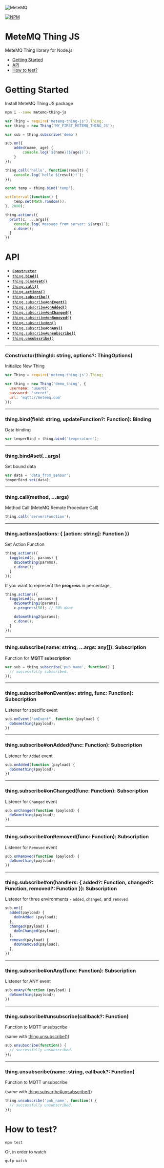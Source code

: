 ![MeteMQ](https://raw.githubusercontent.com/metemq/metemq-thing-js/master/METEMQ.png)

[![NPM](https://nodei.co/npm/metemq-thing-js.png)](https://nodei.co/npm/metemq-thing-js/)

# MeteMQ Thing JS
MeteMQ Thing library for Node.js

* [Getting Started](#getting_started)
* [API](#api)
* [How to test?](#how_to_test)

<a name="getting_started"></a>
# Getting Started

Install MeteMQ Thing JS package

```bash
npm i --save metemq-thing-js
```

```js
var Thing = require('metemq-thing-js').Thing;
var thing = new Thing('MY_FIRST_METEMQ_THING_JS');

var sub = thing.subscribe('demo')

sub.on({
    added(name, age) {
        console.log(`${name}(${age})`);
    }
});

thing.call('hello', function(result) {
    console.log(`hello ${result}!`);
});

const temp = thing.bind('temp');

setInterval(function() {
    temp.set(Math.random());
}, 2000);

thing.actions({
  print(c, ...args){
    console.log(`message from server: ${args}`);
    c.done();
  }
})
```

<a name="api"></a>
# API

  * <a href="#constructor"><code><b>Constructor</b></code></a>
  * <a href="#bind"><code>thing.<b>bind()</b></code></a>
  * <a href="#bind_set"><code>thing.bind#<b>set()</b></code></a>
  * <a href="#call"><code>thing.<b>call()</b></code></a>
  * <a href="#actions"><code>thing.<b>actions()</b></code></a>
  * <a href="#subscribe"><code>thing.<b>subscribe()</b></code></a>
  * <a href="#subscribe_onevent"><code>thing.subscribe#<b>onEvent()</b></code></a>
  * <a href="#subscribe_onadded"><code>thing.subscribe#<b>onAdded()</b></code></a>
  * <a href="#subscribe_onchanged"><code>thing.subscribe#<b>onChanged()</b></code></a>
  * <a href="#subscribe_onremoved"><code>thing.subscribe#<b>onRemoved()</b></code></a>
  * <a href="#subscribe_on"><code>thing.subscribe#<b>on()</b></code></a>
  * <a href="#subscribe_onany"><code>thing.subscribe#<b>onAny()</b></code></a>
  * <a href="#subscribe_unsubscribe"><code>thing.subscribe#<b>unsubscribe()</b></code></a>
  * <a href="#unsubscribe"><code>thing.<b>unsubscribe()</b></code></a>

-------------------------------------------------------
<a name="constructor"></a>
### Constructor(thingId: string, options?: ThingOptions)

Initialize New Thing

```javascript
var Thing = require('metemq-thing-js').Thing;

var thing = new Thing('demo_thing', {
  username: 'user01',
  password: 'secret',
  url: 'mqtt://metemq.com'
});
```

-------------------------------------------------------
<a name="bind"></a>
### thing.bind(field: string, updateFunction?: Function): Binding

Data binding

```javascript
var temperBind = thing.bind('temperature');
```

-------------------------------------------------------
<a name="bind_set"></a>
### thing.bind#set(...args)

Set bound data

```javascript
var data = 'data_from_sensor';
temperBind.set(data);
```

-------------------------------------------------------
<a name="call"></a>
### thing.call(method, ...args)

Method Call
(MeteMQ Remote Procedure Call)

```javascript
thing.call('serversFunction');
```

-------------------------------------------------------
<a name="actions"></a>
### thing.actions(actions: { [action: string]: Function })

Set Action Function

```javascript
thing.actions({
  toggleLed(c, params) {
    doSomething(params);
    c.done();
  }
});
```

If you want to represent the __progress__ in percentage,

```javascript
thing.actions({
  toggleLed(c, params) {
    doSomething1(params);
    c.progress(50); // 50% done

    doSomething2(params);
    c.done();
  }
});
```

-------------------------------------------------------
<a name="subscribe"></a>
### thing.subscribe(name: string, ...args: any[]): Subscription

Function for __MQTT subscription__

```javascript
var sub = thing.subscribe('pub_name', function() {
  // successfully subscribed.
});
```

-------------------------------------------------------

<a name="subscribe_onevent"></a>
### thing.subscribe#onEvent(ev: string, func: Function): Subscription

Listener for specific event

```javascript
sub.onEvent("anEvent", function (payload) {
  doSomething(payload);
})
```

-------------------------------------------------------

<a name="subscribe_onadded"></a>
### thing.subscribe#onAdded(func: Function): Subscription

Listener for `Added` event

```javascript
sub.onAdded(function (payload) {
  doSomething(payload);
})
```

-------------------------------------------------------

<a name="subscribe_onchanged"></a>
### thing.subscribe#onChanged(func: Function): Subscription

Listener for `Changed` event

```javascript
sub.onChanged(function (payload) {
  doSomething(payload);
})
```

-------------------------------------------------------

<a name="subscribe_onremoved"></a>
### thing.subscribe#onRemoved(func: Function): Subscription

Listener for `Removed` event

```javascript
sub.onRemoved(function (payload) {
  doSomething(payload);
})
```

-------------------------------------------------------

<a name="subscribe_on"></a>
### thing.subscribe#on(handlers: { added?: Function, changed?: Function, removed?: Function }): Subscription

Listener for three environments - `added`, `changed`, and `removed`

```javascript
sub.on({
  added(payload) {
    doOnAdded (payload);
  },
  changed(payload) {
    doOnChanged(payload);
  },
  removed(payload) {
    doOnRemoved(payload);
  },
})
```

-------------------------------------------------------

<a name="subscribe_onany"></a>
### thing.subscribe#onAny(func: Function): Subscription

Listener for ANY event

```javascript
sub.onAny(function (payload) {
  doSomething(payload);
})
```

-------------------------------------------------------
<a name="subscribe_unsubscribe"></a>
### thing.subscribe#unsubscribe(callback?: Function)

Function to MQTT unsubscribe

(same with [thing.unsubscribe()](#unsubscribe))

```javascript
sub.unsubscribe(function() {
  // successfully unsubscribed.
});
```

-------------------------------------------------------
<a name="unsubscribe"></a>
### thing.unsubscribe(name: string, callback?: Function)

Function to MQTT unsubscribe

(same with [thing.subscribe#unsubscribe()](#subscribe_unsubscribe))

```javascript
thing.unsubscribe('pub_name', function() {
  // successfully unsubscribed.
});
```

<a name="how_to_test"></a>
# How to test?

```bash
npm test
```

Or, in order to watch

```bash
gulp watch
```
